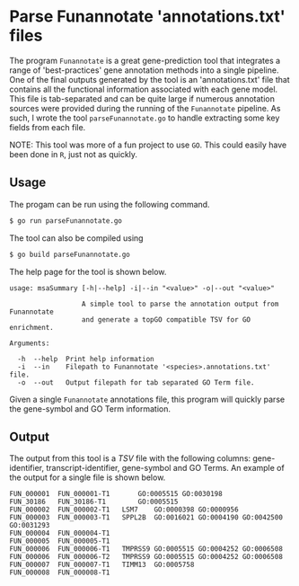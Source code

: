 # Parse Funannotate 'annotations.txt' files

The program `Funannotate` is a great gene-prediction tool that integrates a range of 'best-practices'
gene annotation methods into a single pipeline. One of the final outputs generated by the tool is an
'annotations.txt' file that contains all the functional information associated with each gene model.
This file is tab-separated and can be quite large if numerous annotation sources were provided during
the running of the `Funannotate` pipeline. As such, I wrote the tool `parseFunannotate.go` to handle
extracting some key fields from each file.

NOTE: This tool was more of a fun project to use `GO`. This could easily have been done in `R`, just
not as quickly.

## Usage

The progam can be run using the following command.

```bash
$ go run parseFunannotate.go
```

The tool can also be compiled using

```bash
$ go build parseFunannotate.go
```

The help page for the tool is shown below.

```
usage: msaSummary [-h|--help] -i|--in "<value>" -o|--out "<value>"

                  A simple tool to parse the annotation output from Funannotate
                  and generate a topGO compatible TSV for GO enrichment.

Arguments:

  -h  --help  Print help information
  -i  --in    Filepath to Funannotate '<species>.annotations.txt' file.
  -o  --out   Output filepath for tab separated GO Term file.
```

Given a single `Funannotate` annotations file, this program will quickly parse the gene-symbol and GO
Term information. 

## Output

The output from this tool is a *TSV* file with the following columns: gene-identifier, transcript-identifier,
gene-symbol and GO Terms. An example of the output for a single file is shown below.

```
FUN_000001	FUN_000001-T1		GO:0005515 GO:0030198
FUN_30186	FUN_30186-T1		GO:0005515
FUN_000002	FUN_000002-T1	LSM7	GO:0000398 GO:0000956
FUN_000003	FUN_000003-T1	SPPL2B	GO:0016021 GO:0004190 GO:0042500 GO:0031293
FUN_000004	FUN_000004-T1
FUN_000005	FUN_000005-T1
FUN_000006	FUN_000006-T1	TMPRSS9	GO:0005515 GO:0004252 GO:0006508
FUN_000006	FUN_000006-T2	TMPRSS9	GO:0005515 GO:0004252 GO:0006508
FUN_000007	FUN_000007-T1	TIMM13	GO:0005758
FUN_000008	FUN_000008-T1
```